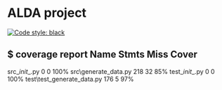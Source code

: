 # ALDA project
[![Code style: black](https://img.shields.io/badge/code%20style-black-000000.svg)](https://github.com/psf/black)


$ coverage report
Name                         Stmts   Miss  Cover
------------------------------------------------
src\__init__.py                  0      0   100%
src\generate_data.py           218     32    85%
test\__init__.py                 0      0   100%
test\test_generate_data.py     176      5    97%

